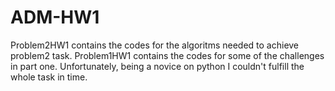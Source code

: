 # ADM-HW1


Problem2HW1 contains the codes for the algoritms needed to achieve problem2 task.
Problem1HW1 contains the codes for some of the challenges in part one. Unfortunately, being a novice on python I couldn't fulfill the whole task in time.

